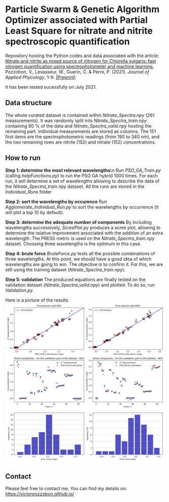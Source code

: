 # Particle Swarm & Genetic Algorithm Optimizer associated with Partial Least Square for nitrate and nitrite spectroscopic quantification 

Repository hosting the Python codes and data associated with the article: 
[Nitrate and nitrite as mixed source of nitrogen for Chlorella vulgaris: fast nitrogen quantification using spectrophotometer and machine learning.](https://www.springer.com/journal/10811) 
Pozzobon, V., Levasseur, W., Guerin, C. & Perre, P. (2021). 
*Journal of Applied Phycology*, 1-9. [(Preprint)](https://victorpozzobon.github.io/assets/preprints/Pozzobon_2021_b.pdf)

It has been tested sucessfully on July 2021.

## Data structure

The whole curated dataset is contained within _Nitrate_Spectra.npy_ (261 measurements). It was randomly split into _Nitrate_Spectra_train.npy_ containing 80 % of the data and _Nitrate_Spectra_valid.npy_ hosting the remaining part. Individual measurements are stored as columns. The 151 first items are the spectrophotometric readings (from 190 to 340 nm), and the two remaining rows are nitrite (152) and nitrate (152) concentrations. 

## How to run

__Step 1: determine the most relevant wavelengths__\n
Run _PSO_GA_Train.py_ (calling _helpFunctions.py_) to run the PSO GA hybrid 1000 times. For each run, it will determine a set of wavelengths allowing to describe the data of the _Nitrate_Spectra_train.npy_ dataset. All the runs are stored in the _Individual_Runs_ folder

__Step 2: sort the wavelengths by occurence__
Run _Agglomerate_Individual_Run.py_ to sort the wavelengths by occurrence (it will plot a top 10 by default).

__Step 3: determine the adequate number of components__
By including wavelengths successively, _ScreePlot.py_ produces a scree plot, allowing to determine the relative improvement associated with the addition of an extra wavelength. The PRESS metric is used on the _Nitrate_Spectra_train.npy_ dataset. Choosing three wavelengths is the optimum in this case. 

__Step 4: brute force__
_BruteForce.py_ tests all the possible combinations of three wavelengths. At this point, we should have a good idea of which wavelengths are going to win. The objective is to confirm it. For this, we are still using the training dataset (_Nitrate_Spectra_train.npy_). 

__Step 5: validation__
The produced equations are finally tested on the validation dataset (_Nitrate_Spectra_valid.npy_) and plotted. To do so, run _Validation.py_. 

Here is a picture of the results
![Image not found](./Results.png?raw=true)

## Contact

Please feel free to contact me. You can find my details on: https://victorpozzobon.github.io/
